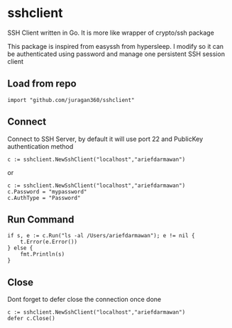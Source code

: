 # sshclient
SSH Client written in Go. It is more like wrapper of crypto/ssh package

This package is inspired from easyssh from hypersleep. I modify so it can be authenticated using password and manage one persistent SSH session client

## Load from repo
```
import "github.com/juragan360/sshclient"
```

## Connect
Connect to SSH Server, by default it will use port 22 and PublicKey authentication method
```
c := sshclient.NewSshClient("localhost","ariefdarmawan")
```

or
```
c := sshclient.NewSshClient("localhost","ariefdarmawan")
c.Password = "mypassword"
c.AuthType = "Password"
```

## Run Command
```
if s, e := c.Run("ls -al /Users/ariefdarmawan"); e != nil {
	t.Error(e.Error())
} else {
	fmt.Println(s)
}
```

## Close
Dont forget to defer close the connection once done
```
c := sshclient.NewSshClient("localhost","ariefdarmawan")
defer c.Close()
```


